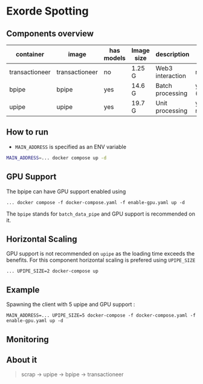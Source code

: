 # Exorde Spotting


## Components overview

| container | image | has models | Image size | description | GPU Support |
| --- | --- | --- | --- | --- | --- |
| transactioneer | transactioneer | no | 1.25 G | Web3 interaction | not required |
| bpipe | bpipe | yes | 14.6 G | Batch processing | yes (recomended) |
| upipe | upipe | yes | 19.7 G | Unit processing | yes (not recomended) |

## How to run

- `MAIN_ADDRESS` is specified as an ENV variable

```bash
MAIN_ADDRESS=... docker compose up -d
```
## GPU Support

The bpipe can have GPU support enabled using

```
... docker compose -f docker-compose.yaml -f enable-gpu.yaml up -d
```

The `bpipe` stands for `batch_data_pipe` and GPU support is recommended on it.


## Horizontal Scaling

GPU support is not recommended on `upipe` as the loading time exceeds the benefits. 
For this component horizontal scaling is prefered using `UPIPE_SIZE`

```
... UPIPE_SIZE=2 docker-compose up
```

## Example

Spawning the client with 5 upipe and GPU support :
```
MAIN_ADDRESS=... UPIPE_SIZE=5 docker-compose -f docker-compose.yaml -f enable-gpu.yaml up -d
```

## Monitoring

## About it
> scrap -> upipe -> bpipe -> transactioneer
